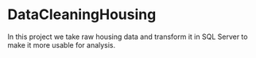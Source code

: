 # DataCleaningHousing
In this project we take raw housing data and transform it in SQL Server to make it more usable for analysis.
